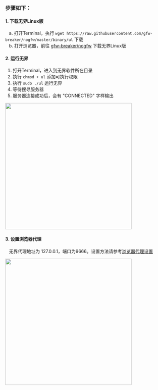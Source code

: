 ### 步骤如下：

#### 1. 下载无界Linux版
&nbsp;&nbsp; a. 打开Terminal，执行 `wget https://raw.githubusercontent.com/gfw-breaker/nogfw/master/binary/ul` 下载<br/>
&nbsp;&nbsp; b. 打开浏览器，前往 [gfw-breaker/nogfw](https://github.com/gfw-breaker/nogfw/blob/master/README.md) 下载无界Linux版 

#### 2. 运行无界
1. 打开Terminal，进入到无界软件所在目录
2. 执行 `chmod + ul` 添加可执行权限
3. 执行 `sudo ./ul` 运行无界
4. 等待搜寻服务器
5. 服务器连接成功后，会有 "CONNECTED" 字样输出 <br/>

[<img src="../blob/master/resources/linux/ul_01.PNG?raw=true" width="400px"/>](../blob/master/resources/linux/ul_01.PNG?raw=true)

#### 3. 设置浏览器代理
&nbsp;&nbsp; 无界代理地址为 127.0.0.1，端口为9666。设置方法请参考[浏览器代理设置](https://github.com/gfw-breaker/guides/wiki/%E6%B5%8F%E8%A7%88%E5%99%A8%E4%BB%A3%E7%90%86%E8%AE%BE%E7%BD%AE) <br/>

[<img src="../blob/master/resources/linux/ul_02.PNG?raw=true" width="400px"/>](../blob/master/resources/linux/ul_02.PNG?raw=true)
